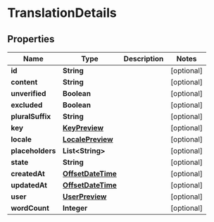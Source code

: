 

# TranslationDetails

## Properties

Name | Type | Description | Notes
------------ | ------------- | ------------- | -------------
**id** | **String** |  |  [optional]
**content** | **String** |  |  [optional]
**unverified** | **Boolean** |  |  [optional]
**excluded** | **Boolean** |  |  [optional]
**pluralSuffix** | **String** |  |  [optional]
**key** | [**KeyPreview**](KeyPreview.md) |  |  [optional]
**locale** | [**LocalePreview**](LocalePreview.md) |  |  [optional]
**placeholders** | **List&lt;String&gt;** |  |  [optional]
**state** | **String** |  |  [optional]
**createdAt** | [**OffsetDateTime**](OffsetDateTime.md) |  |  [optional]
**updatedAt** | [**OffsetDateTime**](OffsetDateTime.md) |  |  [optional]
**user** | [**UserPreview**](UserPreview.md) |  |  [optional]
**wordCount** | **Integer** |  |  [optional]



